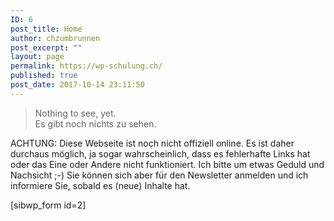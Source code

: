 ```yaml
---
ID: 6
post_title: Home
author: chzumbrunnen
post_excerpt: ""
layout: page
permalink: https://wp-schulung.ch/
published: true
post_date: 2017-10-14 23:11:50
---
```

<blockquote>
<p>Nothing to see, yet.<br>
Es gibt noch nichts zu sehen.</p>
</blockquote>

<!-- wp:paragraph -->
<p>ACHTUNG: Diese Webseite ist noch nicht offiziell online. Es ist daher durchaus möglich, ja sogar wahrscheinlich, dass es fehlerhafte Links hat oder das Eine oder Andere nicht funktioniert. Ich bitte um etwas Geduld und Nachsicht ;-) Sie können sich aber für den Newsletter anmelden und ich informiere Sie, sobald es (neue) Inhalte hat.</p>
<!-- /wp:paragraph -->

<!-- wp:shortcode -->
[sibwp_form id=2]
<!-- /wp:shortcode -->